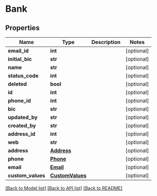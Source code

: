 # Bank

## Properties
Name | Type | Description | Notes
------------ | ------------- | ------------- | -------------
**email_id** | **int** |  | [optional] 
**initial_bic** | **str** |  | [optional] 
**name** | **str** |  | [optional] 
**status_code** | **int** |  | [optional] 
**deleted** | **bool** |  | [optional] 
**id** | **int** |  | [optional] 
**phone_id** | **int** |  | [optional] 
**bic** | **str** |  | [optional] 
**updated_by** | **str** |  | [optional] 
**created_by** | **str** |  | [optional] 
**address_id** | **int** |  | [optional] 
**web** | **str** |  | [optional] 
**address** | [**Address**](Address.md) |  | [optional] 
**phone** | [**Phone**](Phone.md) |  | [optional] 
**email** | [**Email**](Email.md) |  | [optional] 
**custom_values** | [**CustomValues**](CustomValues.md) |  | [optional] 

[[Back to Model list]](../README.md#documentation-for-models) [[Back to API list]](../README.md#documentation-for-api-endpoints) [[Back to README]](../README.md)

